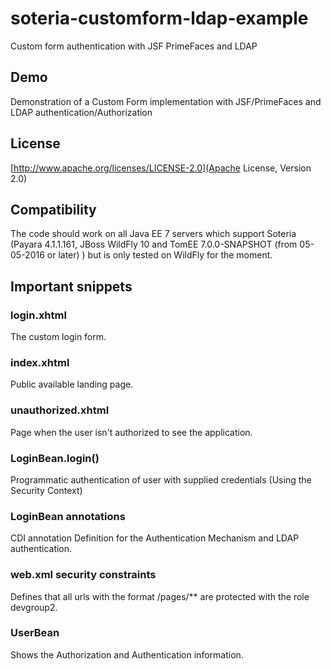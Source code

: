 # soteria-customform-ldap-example
Custom form authentication with JSF PrimeFaces and LDAP

## Demo

Demonstration of a Custom Form implementation with JSF/PrimeFaces and LDAP authentication/Authorization

## License

[http://www.apache.org/licenses/LICENSE-2.0](Apache License, Version 2.0)

## Compatibility

The code should work on all Java EE 7 servers which support Soteria (Payara 4.1.1.161, JBoss WildFly 10 and TomEE 7.0.0-SNAPSHOT (from 05-05-2016 or later) ) but is only tested on WildFly for the moment. 

## Important snippets

### login.xhtml

The custom login form.

### index.xhtml

Public available landing page.

### unauthorized.xhtml

Page when the user isn't authorized to see the application.

### LoginBean.login()

Programmatic authentication of user with supplied credentials (Using the Security Context)

### LoginBean annotations

CDI annotation Definition for the Authentication Mechanism and LDAP authentication.
 
### web.xml security constraints

Defines that all urls with the format /pages/** are protected with the role devgroup2.
 
### UserBean

Shows the Authorization and Authentication information. 